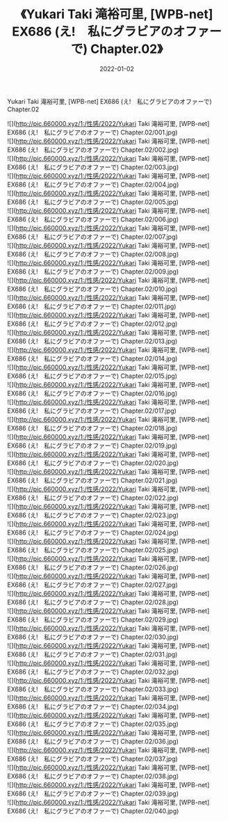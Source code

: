 ﻿---
layout: post
title:  《Yukari Taki 滝裕可里, [WPB-net] EX686 (え!　私にグラビアのオファーで) Chapter.02》
date:   2022-01-02
img: http://pic.660000.xyz/1:/性感/2022/Yukari Taki 滝裕可里, [WPB-net] EX686 (え!　私にグラビアのオファーで) Chapter.02/000.jpg
categories: [美女, 清纯, 唯美]
---

Yukari Taki 滝裕可里, [WPB-net] EX686 (え!　私にグラビアのオファーで) Chapter.02

  ![](http://pic.660000.xyz/1:/性感/2022/Yukari Taki 滝裕可里, [WPB-net] EX686 (え!　私にグラビアのオファーで) Chapter.02/001.jpg) <br> ![](http://pic.660000.xyz/1:/性感/2022/Yukari Taki 滝裕可里, [WPB-net] EX686 (え!　私にグラビアのオファーで) Chapter.02/002.jpg) <br> ![](http://pic.660000.xyz/1:/性感/2022/Yukari Taki 滝裕可里, [WPB-net] EX686 (え!　私にグラビアのオファーで) Chapter.02/003.jpg) <br> ![](http://pic.660000.xyz/1:/性感/2022/Yukari Taki 滝裕可里, [WPB-net] EX686 (え!　私にグラビアのオファーで) Chapter.02/004.jpg) <br> ![](http://pic.660000.xyz/1:/性感/2022/Yukari Taki 滝裕可里, [WPB-net] EX686 (え!　私にグラビアのオファーで) Chapter.02/005.jpg) <br> ![](http://pic.660000.xyz/1:/性感/2022/Yukari Taki 滝裕可里, [WPB-net] EX686 (え!　私にグラビアのオファーで) Chapter.02/006.jpg) <br> ![](http://pic.660000.xyz/1:/性感/2022/Yukari Taki 滝裕可里, [WPB-net] EX686 (え!　私にグラビアのオファーで) Chapter.02/007.jpg) <br> ![](http://pic.660000.xyz/1:/性感/2022/Yukari Taki 滝裕可里, [WPB-net] EX686 (え!　私にグラビアのオファーで) Chapter.02/008.jpg) <br> ![](http://pic.660000.xyz/1:/性感/2022/Yukari Taki 滝裕可里, [WPB-net] EX686 (え!　私にグラビアのオファーで) Chapter.02/009.jpg) <br> ![](http://pic.660000.xyz/1:/性感/2022/Yukari Taki 滝裕可里, [WPB-net] EX686 (え!　私にグラビアのオファーで) Chapter.02/010.jpg) <br> ![](http://pic.660000.xyz/1:/性感/2022/Yukari Taki 滝裕可里, [WPB-net] EX686 (え!　私にグラビアのオファーで) Chapter.02/011.jpg) <br> ![](http://pic.660000.xyz/1:/性感/2022/Yukari Taki 滝裕可里, [WPB-net] EX686 (え!　私にグラビアのオファーで) Chapter.02/012.jpg) <br> ![](http://pic.660000.xyz/1:/性感/2022/Yukari Taki 滝裕可里, [WPB-net] EX686 (え!　私にグラビアのオファーで) Chapter.02/013.jpg) <br> ![](http://pic.660000.xyz/1:/性感/2022/Yukari Taki 滝裕可里, [WPB-net] EX686 (え!　私にグラビアのオファーで) Chapter.02/014.jpg) <br> ![](http://pic.660000.xyz/1:/性感/2022/Yukari Taki 滝裕可里, [WPB-net] EX686 (え!　私にグラビアのオファーで) Chapter.02/015.jpg) <br> ![](http://pic.660000.xyz/1:/性感/2022/Yukari Taki 滝裕可里, [WPB-net] EX686 (え!　私にグラビアのオファーで) Chapter.02/016.jpg) <br> ![](http://pic.660000.xyz/1:/性感/2022/Yukari Taki 滝裕可里, [WPB-net] EX686 (え!　私にグラビアのオファーで) Chapter.02/017.jpg) <br> ![](http://pic.660000.xyz/1:/性感/2022/Yukari Taki 滝裕可里, [WPB-net] EX686 (え!　私にグラビアのオファーで) Chapter.02/018.jpg) <br> ![](http://pic.660000.xyz/1:/性感/2022/Yukari Taki 滝裕可里, [WPB-net] EX686 (え!　私にグラビアのオファーで) Chapter.02/019.jpg) <br> ![](http://pic.660000.xyz/1:/性感/2022/Yukari Taki 滝裕可里, [WPB-net] EX686 (え!　私にグラビアのオファーで) Chapter.02/020.jpg) <br> ![](http://pic.660000.xyz/1:/性感/2022/Yukari Taki 滝裕可里, [WPB-net] EX686 (え!　私にグラビアのオファーで) Chapter.02/021.jpg) <br> ![](http://pic.660000.xyz/1:/性感/2022/Yukari Taki 滝裕可里, [WPB-net] EX686 (え!　私にグラビアのオファーで) Chapter.02/022.jpg) <br> ![](http://pic.660000.xyz/1:/性感/2022/Yukari Taki 滝裕可里, [WPB-net] EX686 (え!　私にグラビアのオファーで) Chapter.02/023.jpg) <br> ![](http://pic.660000.xyz/1:/性感/2022/Yukari Taki 滝裕可里, [WPB-net] EX686 (え!　私にグラビアのオファーで) Chapter.02/024.jpg) <br> ![](http://pic.660000.xyz/1:/性感/2022/Yukari Taki 滝裕可里, [WPB-net] EX686 (え!　私にグラビアのオファーで) Chapter.02/025.jpg) <br> ![](http://pic.660000.xyz/1:/性感/2022/Yukari Taki 滝裕可里, [WPB-net] EX686 (え!　私にグラビアのオファーで) Chapter.02/026.jpg) <br> ![](http://pic.660000.xyz/1:/性感/2022/Yukari Taki 滝裕可里, [WPB-net] EX686 (え!　私にグラビアのオファーで) Chapter.02/027.jpg) <br> ![](http://pic.660000.xyz/1:/性感/2022/Yukari Taki 滝裕可里, [WPB-net] EX686 (え!　私にグラビアのオファーで) Chapter.02/028.jpg) <br> ![](http://pic.660000.xyz/1:/性感/2022/Yukari Taki 滝裕可里, [WPB-net] EX686 (え!　私にグラビアのオファーで) Chapter.02/029.jpg) <br> ![](http://pic.660000.xyz/1:/性感/2022/Yukari Taki 滝裕可里, [WPB-net] EX686 (え!　私にグラビアのオファーで) Chapter.02/030.jpg) <br> ![](http://pic.660000.xyz/1:/性感/2022/Yukari Taki 滝裕可里, [WPB-net] EX686 (え!　私にグラビアのオファーで) Chapter.02/031.jpg) <br> ![](http://pic.660000.xyz/1:/性感/2022/Yukari Taki 滝裕可里, [WPB-net] EX686 (え!　私にグラビアのオファーで) Chapter.02/032.jpg) <br> ![](http://pic.660000.xyz/1:/性感/2022/Yukari Taki 滝裕可里, [WPB-net] EX686 (え!　私にグラビアのオファーで) Chapter.02/033.jpg) <br> ![](http://pic.660000.xyz/1:/性感/2022/Yukari Taki 滝裕可里, [WPB-net] EX686 (え!　私にグラビアのオファーで) Chapter.02/034.jpg) <br> ![](http://pic.660000.xyz/1:/性感/2022/Yukari Taki 滝裕可里, [WPB-net] EX686 (え!　私にグラビアのオファーで) Chapter.02/035.jpg) <br> ![](http://pic.660000.xyz/1:/性感/2022/Yukari Taki 滝裕可里, [WPB-net] EX686 (え!　私にグラビアのオファーで) Chapter.02/036.jpg) <br> ![](http://pic.660000.xyz/1:/性感/2022/Yukari Taki 滝裕可里, [WPB-net] EX686 (え!　私にグラビアのオファーで) Chapter.02/037.jpg) <br> ![](http://pic.660000.xyz/1:/性感/2022/Yukari Taki 滝裕可里, [WPB-net] EX686 (え!　私にグラビアのオファーで) Chapter.02/038.jpg) <br> ![](http://pic.660000.xyz/1:/性感/2022/Yukari Taki 滝裕可里, [WPB-net] EX686 (え!　私にグラビアのオファーで) Chapter.02/039.jpg) <br> ![](http://pic.660000.xyz/1:/性感/2022/Yukari Taki 滝裕可里, [WPB-net] EX686 (え!　私にグラビアのオファーで) Chapter.02/040.jpg) <br>